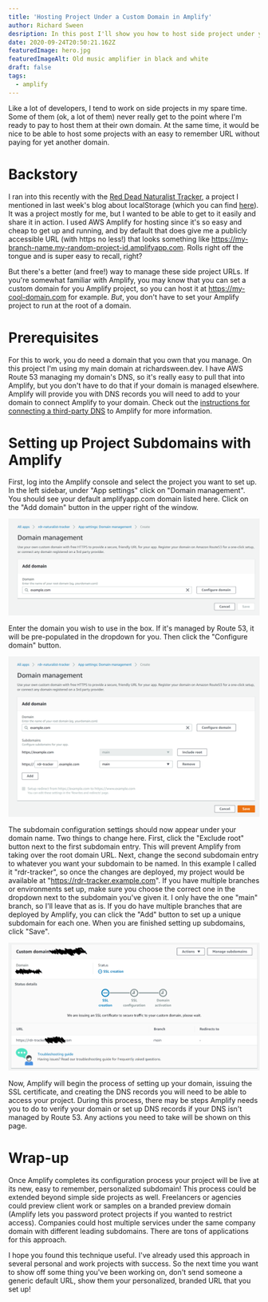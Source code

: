 ```yaml
---
title: 'Hosting Project Under a Custom Domain in Amplify'
author: Richard Sween
desription: In this post I'll show you how to host side project under your custom domain in AWS Amplify
date: 2020-09-24T20:50:21.162Z
featuredImage: hero.jpg
featuredImageAlt: Old music amplifier in black and white
draft: false
tags:
  - amplify
---
```


Like a lot of developers, I tend to work on side projects in my spare time. Some of them (ok, a lot of them) never really get to the point where I'm ready to pay to host them at their own domain. At the same time, it would be nice to be able to host some projects with an easy to remember URL without paying for yet another domain.

# Backstory

I ran into this recently with the [Red Dead Naturalist Tracker](http://red-dead-naturalist-tracker.richardsween.dev), a project I mentioned in last week's blog about localStorage (which you can find [here](/blogs/Using-Local-Storage-Web-App)). It was a project mostly for me, but I wanted to be able to get to it easily and share it in action. I used AWS Amplify for hosting since it's so easy and cheap to get up and running, and by default that does give me a publicly accessible URL (with https no less!) that looks something like https://my-branch-name.my-random-project-id.amplifyapp.com. Rolls right off the tongue and is super easy to recall, right?

But there's a better (and free!) way to manage these side project URLs. If you're somewhat familiar with Amplify, you may know that you can set a custom domain for you Amplify project, so you can host it at https://my-cool-domain.com for example. _But_, you don't have to set your Amplify project to run at the root of a domain.

# Prerequisites

For this to work, you do need a domain that you own that you manage. On this project I'm using my main domain at richardsween.dev. I have AWS Route 53 managing my domain's DNS, so it's really easy to pull that into Amplify, but you don't have to do that if your domain is managed elsewhere. Amplify will provide you with DNS records you will need to add to your domain to connect Amplify to your domain. Check out the [instructions for connecting a third-party DNS](https://docs.aws.amazon.com/amplify/latest/userguide/to-add-a-custom-domain-managed-by-a-third-party-dns-provider.html) to Amplify for more information.

# Setting up Project Subdomains with Amplify

First, log into the Amplify console and select the project you want to set up. In the left sidebar, under "App settings" click on "Domain management". You should see your default amplifyapp.com domain listed here. Click on the "Add domain" button in the upper right of the window.

![Custom domain setup step one](Custom-Domain-1.png)

Enter the domain you wish to use in the box. If it's managed by Route 53, it will be pre-populated in the dropdown for you. Then click the "Configure domain" button.

![Custom domain setup step one](Custom-Domain-2.png)

The subdomain configuration settings should now appear under your domain name. Two things to change here. First, click the "Exclude root" button next to the first subdomain entry. This will prevent Amplify from taking over the root domain URL. Next, change the second subdomain entry to whatever you want your subdomain to be named. In this example I called it "rdr-tracker", so once the changes are deployed, my project would be available at "https://rdr-tracker.example.com". If you have multiple branches or environments set up, make sure you choose the correct one in the dropdown next to the subdomain you've given it. I only have the one "main" branch, so I'll leave that as is. If you do have multiple branches that are deployed by Amplify, you can click the "Add" button to set up a unique subdomain for each one. When you are finished setting up subdomains, click "Save".

![Custom domain setup step one](Custom-Domain-3.png)

Now, Amplify will begin the process of setting up your domain, issuing the SSL certificate, and creating the DNS records you will need to be able to access your project. During this process, there may be steps Amplify needs you to do to verify your domain or set up DNS records if your DNS isn't managed by Route 53. Any actions you need to take will be shown on this page.

# Wrap-up

Once Amplify completes its configuration process your project will be live at its new, easy to remember, personalized subdomain! This process could be extended beyond simple side projects as well. Freelancers or agencies could preview client work or samples on a branded preview domain (Amplify lets you password protect projects if you wanted to restrict access). Companies could host multiple services under the same company domain with different leading subdomains. There are tons of applications for this approach.

I hope you found this technique useful. I've already used this approach in several personal and work projects with success. So the next time you want to show off some thing you've been working on, don't send someone a generic default URL, show them your personalized, branded URL that you set up!
